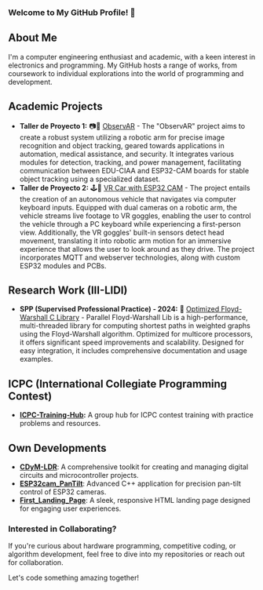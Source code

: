 ### Welcome to My GitHub Profile! 👋

## About Me
I'm a computer engineering enthusiast and academic, with a keen interest in electronics and programming. My GitHub hosts a range of works, from coursework to individual explorations into the world of programming and development.

## Academic Projects
- **Taller de Proyecto 1:** 📷🤖 [ObservAR](https://github.com/laureanobruno/ObservAR) - The "ObservAR" project aims to create a robust system utilizing a robotic arm for precise image recognition and object tracking, geared towards applications in automation, medical assistance, and security. It integrates various modules for detection, tracking, and power management, facilitating communication between EDU-CIAA and ESP32-CAM boards for stable object tracking using a specialized dataset.
- **Taller de Proyecto 2:** 🕹️🚗 [VR Car with ESP32 CAM](https://github.com/tpII/2023-A1-VR-ESP32CAM)  - The project entails the creation of an autonomous vehicle that navigates via computer keyboard inputs. Equipped with dual cameras on a robotic arm, the vehicle streams live footage to VR goggles, enabling the user to control the vehicle through a PC keyboard while experiencing a first-person view. Additionally, the VR goggles' built-in sensors detect head movement, translating it into robotic arm motion for an immersive experience that allows the user to look around as they drive. The project incorporates MQTT and webserver technologies, along with custom ESP32 modules and PCBs.

## Research Work (III-LIDI)
- **SPP (Supervised Professional Practice) - 2024:** 📑 [Optimized Floyd-Warshall C Library](https://github.com/JeronimoLam/PPS-FloydWarshallLib) - Parallel Floyd-Warshall Lib is a high-performance, multi-threaded library for computing shortest paths in weighted graphs using the Floyd-Warshall algorithm. Optimized for multicore processors, it offers significant speed improvements and scalability. Designed for easy integration, it includes comprehensive documentation and usage examples.

## ICPC (International Collegiate Programming Contest) 
- **[ICPC-Training-Hub](https://github.com/JeronimoLam/ICPC-Training-Hub):** A group hub for ICPC contest training with practice problems and resources.

## Own Developments
- **[CDyM-LDR](https://github.com/JeronimoLam/CDyM-LDR)**: A comprehensive toolkit for creating and managing digital circuits and microcontroller projects.
- **[ESP32cam_PanTilt](https://github.com/JeronimoLam/ESP32cam_PanTilt)**: Advanced C++ application for precision pan-tilt control of ESP32 cameras.
- **[First_Landing_Page](https://github.com/JeronimoLam/First_Landing_Page)**: A sleek, responsive HTML landing page designed for engaging user experiences.
  

### Interested in Collaborating?
If you're curious about hardware programming, competitive coding, or algorithm development, feel free to dive into my repositories or reach out for collaboration.

Let's code something amazing together!


<!--
**JeronimoLam/JeronimoLam** is a ✨ _special_ ✨ repository because its `README.md` (this file) appears on your GitHub profile.

Here are some ideas to get you started:

- 🔭 I’m currently working on ...
- 🌱 I’m currently learning ...
- 👯 I’m looking to collaborate on ...
- 🤔 I’m looking for help with ...
- 💬 Ask me about ...
- 📫 How to reach me: ...
- 😄 Pronouns: ...
- ⚡ Fun fact: ...
-->
